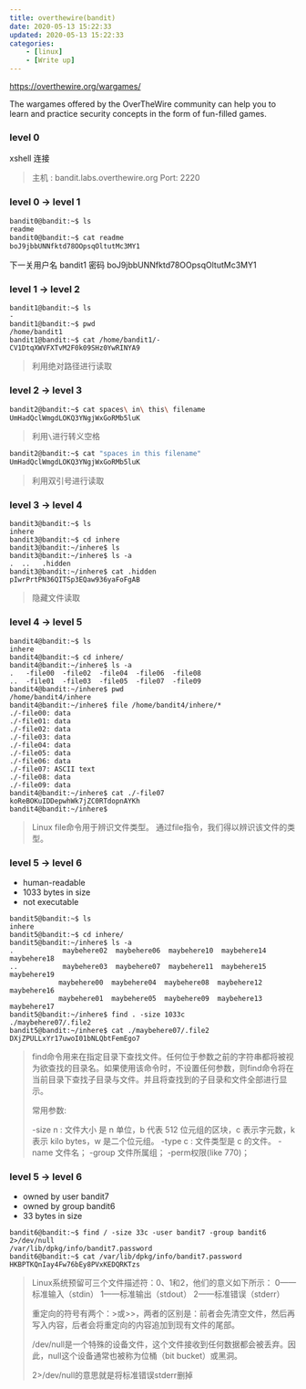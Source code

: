 ```yaml
---
title: overthewire(bandit)
date: 2020-05-13 15:22:33
updated: 2020-05-13 15:22:33
categories:
	- [linux]
	- [Write up]
---
```


https://overthewire.org/wargames/

The wargames offered by the OverTheWire community can help you to learn and practice security concepts in the form of fun-filled games.<!--more-->

### level 0

xshell 连接

> 主机 : bandit.labs.overthewire.org
> Port: 2220

### level 0 -> level 1

```bash
bandit0@bandit:~$ ls
readme
bandit0@bandit:~$ cat readme
boJ9jbbUNNfktd78OOpsqOltutMc3MY1
```

下一关用户名 bandit1 密码 boJ9jbbUNNfktd78OOpsqOltutMc3MY1

### level 1 -> level 2

```
bandit1@bandit:~$ ls
-
bandit1@bandit:~$ pwd
/home/bandit1
bandit1@bandit:~$ cat /home/bandit1/- 
CV1DtqXWVFXTvM2F0k09SHz0YwRINYA9
```

> 利用绝对路径进行读取

### level 2 -> level 3

```bash
bandit2@bandit:~$ cat spaces\ in\ this\ filename
UmHadQclWmgdLOKQ3YNgjWxGoRMb5luK
```

>  利用`\`进行转义空格

```bash
bandit2@bandit:~$ cat "spaces in this filename"
UmHadQclWmgdLOKQ3YNgjWxGoRMb5luK
```

>  利用双引号进行读取



### level 3 -> level 4

```
bandit3@bandit:~$ ls
inhere
bandit3@bandit:~$ cd inhere 
bandit3@bandit:~/inhere$ ls
bandit3@bandit:~/inhere$ ls -a
.  ..   .hidden 
bandit3@bandit:~/inhere$ cat .hidden
pIwrPrtPN36QITSp3EQaw936yaFoFgAB

```

> 隐藏文件读取





### level 4 -> level 5

```
bandit4@bandit:~$ ls
inhere
bandit4@bandit:~$ cd inhere/
bandit4@bandit:~/inhere$ ls -a
.   -file00  -file02  -file04  -file06  -file08
..  -file01  -file03  -file05  -file07  -file09
bandit4@bandit:~/inhere$ pwd
/home/bandit4/inhere
bandit4@bandit:~/inhere$ file /home/bandit4/inhere/*
./-file00: data
./-file01: data
./-file02: data
./-file03: data
./-file04: data
./-file05: data
./-file06: data
./-file07: ASCII text
./-file08: data
./-file09: data
bandit4@bandit:~/inhere$ cat ./-file07
koReBOKuIDDepwhWk7jZC0RTdopnAYKh
bandit4@bandit:~/inhere$

```

>Linux file命令用于辨识文件类型。
>通过file指令，我们得以辨识该文件的类型。





### level 5 -> level 6

- human-readable
- 1033 bytes in size
- not executable

```
bandit5@bandit:~$ ls
inhere
bandit5@bandit:~$ cd inhere/
bandit5@bandit:~/inhere$ ls -a
.            maybehere02  maybehere06  maybehere10  maybehere14  maybehere18
..           maybehere03  maybehere07  maybehere11  maybehere15  maybehere19
            maybehere00  maybehere04  maybehere08  maybehere12  maybehere16
            maybehere01  maybehere05  maybehere09  maybehere13  maybehere17
bandit5@bandit:~/inhere$ find . -size 1033c
./maybehere07/.file2
bandit5@bandit:~/inhere$ cat ./maybehere07/.file2
DXjZPULLxYr17uwoI01bNLQbtFemEgo7

```

> find命令用来在指定目录下查找文件。任何位于参数之前的字符串都将被视为欲查找的目录名。如果使用该命令时，不设置任何参数，则find命令将在当前目录下查找子目录与文件。并且将查找到的子目录和文件全部进行显示。
>
> 常用参数:
>
> -size n : 文件大小 是 n 单位，b 代表 512 位元组的区块，c 表示字元数，k 表示 kilo bytes，w 是二个位元组。
> -type c : 文件类型是 c 的文件。
> -name 文件名；
> -group 文件所属组；
> -perm权限(like 770)；



### level 5 -> level 6

- owned by user bandit7
- owned by group bandit6
- 33 bytes in size

```
bandit6@bandit:~$ find / -size 33c -user bandit7 -group bandit6 2>/dev/null
/var/lib/dpkg/info/bandit7.password
bandit6@bandit:~$ cat /var/lib/dpkg/info/bandit7.password
HKBPTKQnIay4Fw76bEy8PVxKEDQRKTzs
```

>Linux系统预留可三个文件描述符：0、1和2，他们的意义如下所示：
>0——标准输入（stdin）
>1——标准输出（stdout）
>2——标准错误（stderr）
>
>重定向的符号有两个：>或>>，两者的区别是：前者会先清空文件，然后再写入内容，后者会将重定向的内容追加到现有文件的尾部。
>
>/dev/null是一个特殊的设备文件，这个文件接收到任何数据都会被丢弃。因此，null这个设备通常也被称为位桶（bit bucket）或黑洞。
>
>2>/dev/null的意思就是将标准错误stderr删掉